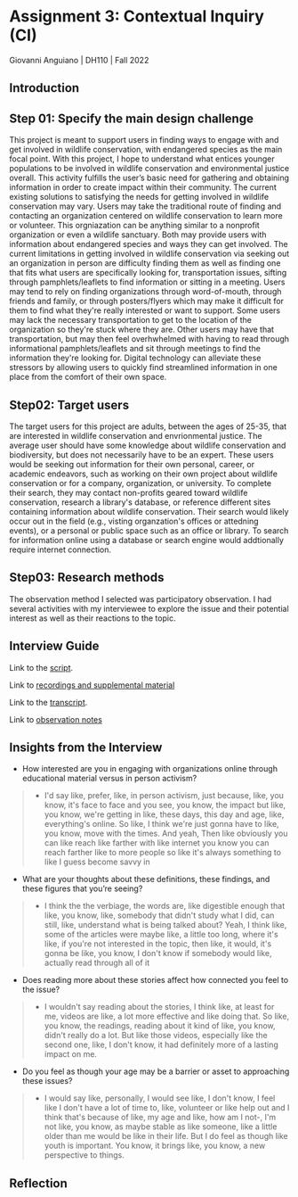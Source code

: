 # Assignment 3: Contextual Inquiry (CI)

Giovanni Anguiano | DH110 | Fall 2022

## Introduction

## Step 01: Specify the main design challenge

This project is meant to support users in finding ways to engage with and get involved in wildlife conservation, with endangered species as the main focal point. With this project, I hope to understand what entices younger populations to be involved in wildlife conservation and environmental justice overall. This activity fulfills the user’s basic need for gathering and obtaining information in order to create impact within their community. The current existing solutions to satisfying the needs for getting involved in wildlife conservation may vary. Users may take the traditional route of finding and contacting an organization centered on wildlife conservation to learn more or volunteer. This orgniazation can be anything similar to a nonprofit organization or even a wildlife sanctuary. Both may provide users with information about endangered species and ways they can get involved. The current limitations in getting involved in wildlife conservation via seeking out an organization in person are difficulty finding them as well as finding one that fits what users are specifically looking for, transportation issues, sifting through pamphlets/leaflets to find information or sitting in a meeting. Users may tend to rely on finding organizations through word-of-mouth, through friends and family, or through posters/flyers which may make it difficult for them to find what they're really interested or want to support. Some users may lack the necessary transportation to get to the location of the organization so they're stuck where they are. Other users may have that transportation, but may then feel overhwhelmed with having to read through informational pamphlets/leaflets and sit through meetings to find the information they're looking for. Digital technology can alleviate these stressors by allowing users to quickly find streamlined information in one place from the comfort of their own space. 

## Step02: Target users 

The target users for this project are adults, between the ages of 25-35, that are interested in wildlife conservation and envrionmental justice. The average user should have some knowledge about wildlife conservation and biodiversity, but does not necessarily have to be an expert. These users would be seeking out information for their own personal, career, or academic endeavors, such as working on their own project about wildlife conservation or for a company, organization, or university. To complete their search, they may contact non-profits geared toward wildlife conservation, research a library's database, or reference different sites containing information about wildlife conservation. Their search would likely occur out in the field (e.g., visting organzation's offices or attedning events), or a personal or public space such as an office or library. To search for information online using a database or search engine would addtionally require internet connection.


## Step03: Research methods 
The observation method I selected was participatory observation. I had several activities with my interviewee to explore the issue and their potential interest as well as their reactions to the topic. 

## Interview Guide
Link to the [script](https://docs.google.com/document/d/1XPYzblDNm1fJfmqcLrWQhlWMDrJ7kRltjCkYdKAgXcw/edit?usp=sharing).

Link to [recordings and supplemental material](https://drive.google.com/drive/u/0/folders/1xv0htqE7Ly83ZqEGyPvK8WqufL0AVWze)

Link to the [transcript](https://docs.google.com/document/d/1PJCfOr2l0o2_HBzEqh19C7RvfROdgS3epVAQbU8O150/edit).

Link to [observation notes](https://docs.google.com/document/d/1x1wDLZfbTm1MSo2bEhdf2HZLwJn1olh1TYu9YzHiUI8/edit)

## Insights from the Interview 

* How interested are you in engaging with organizations online through educational material versus in person activism?
>* I'd say like, prefer, like, in person activism, just because, like, you know, it's face to face and you see, you know, the impact but like, you know, we're getting in like, these days, this day and age, like, everything's online. So like, I think we're just gonna have to like, you know, move with the times. And yeah, Then like obviously you can like reach like farther with like internet you know you can reach farther like to more people so like it's always something to like I guess become savvy in

* What are your thoughts about these definitions, these findings, and these figures that you’re seeing?
>* I think the the verbiage, the words are, like digestible enough that like, you know, like, somebody that didn't study what I did, can still, like, understand what is being talked about? Yeah, I think like, some of the articles were maybe like, a little too long, where it's like, if you're not interested in the topic, then like, it would, it's gonna be like, you know, I don't know if somebody would like, actually read through all of it

* Does reading more about these stories affect how connected you feel to the issue?
>* I wouldn't say reading about the stories, I think like, at least for me, videos are like, a lot more effective and like doing that. So like, you know, the readings, reading about it kind of like, you know, didn't really do a lot. But like those videos, especially like the second one, like, I don't know, it had definitely more of a lasting impact on me.

* Do you feel as though your age may be a barrier or asset to approaching these issues?
>* I would say like, personally, I would see like, I don't know, I feel like I don't have a lot of time to, like, volunteer or like help out and I think that's because of like, my age and like, how am I not-, I'm not like, you know, as maybe stable as like someone, like a little older than me would be like in their life. But I do feel as though like youth is important. You know, it brings like, you know, a new perspective to things. 

## Reflection 
